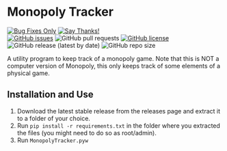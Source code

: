 # Monopoly Tracker

[![Bug Fixes Only](https://img.shields.io/badge/Maintenance%20Level-Bug%20Fixes%20Only-yellowgreen.svg)](https://github.com/TheodoreHua/MaintenanceLevels)
[![Say Thanks!](https://img.shields.io/badge/Say%20Thanks-!-1EAEDB.svg)](https://saythanks.io/to/theodorehuadev@gmail.com)  
[![GitHub issues](https://img.shields.io/github/issues/TheodoreHua/MonopolyTracker)](https://github.com/TheodoreHua/MonopolyTracker/issues)
![GitHub pull requests](https://img.shields.io/github/issues-pr/TheodoreHua/MonopolyTracker)
[![GitHub license](https://img.shields.io/github/license/TheodoreHua/MonopolyTracker)](https://github.com/TheodoreHua/MonopolyTracker/blob/master/LICENSE)
![GitHub release (latest by date)](https://img.shields.io/github/v/release/TheodoreHua/MonopolyTracker)
![GitHub repo size](https://img.shields.io/github/repo-size/TheodoreHua/MonopolyTracker)

A utility program to keep track of a monopoly game. Note that this is NOT a computer version of Monopoly, this only
keeps track of some elements of a physical game.

## Installation and Use

1. Download the latest stable release from the releases page and extract it to a folder of your choice.
2. Run `pip install -r requirements.txt` in the folder where you extracted the files (you might need to do so as
   root/admin).
3. Run `MonopolyTracker.pyw`
